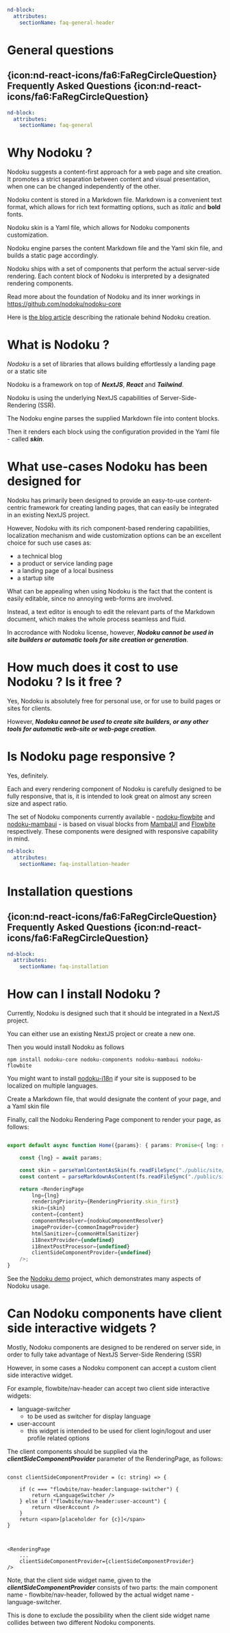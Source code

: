 ```yaml
nd-block:
  attributes:
    sectionName: faq-general-header
```

# General questions
## {icon:nd-react-icons/fa6:FaRegCircleQuestion} Frequently Asked Questions {icon:nd-react-icons/fa6:FaRegCircleQuestion}


```yaml
nd-block:
  attributes:
    sectionName: faq-general
```

# Why Nodoku ? 

Nodoku suggests a content-first approach for a web page and site creation. It promotes a strict separation between content and visual presentation, when one can be changed independently of the other.

Nodoku content is stored in a Markdown file. Markdown is a convenient text format, which allows for rich text formatting options, such as _italic_ and **bold** fonts. 

Nodoku skin is a Yaml file, which allows for Nodoku components customization.

Nodoku engine parses the content Markdown file and the Yaml skin file, and builds a static page accordingly.

Nodoku ships with a set of components that perform the actual server-side rendering. Each content block of Nodoku is interpreted by a designated rendering components.

Read more about the foundation of Nodoku and its inner workings in https://github.com/nodoku/nodoku-core

Here is [the blog article](/blog-article) describing the rationale behind Nodoku creation. 


# What is Nodoku ?

_Nodoku_ is a set of libraries that allows building effortlessly a landing page or a static site

Nodoku is a framework on top of **_NextJS_**, **_React_** and **_Tailwind_**.

Nodoku is using the underlying NextJS capabilities of Server-Side-Rendering (SSR).

The Nodoku engine parses the supplied Markdown file into content blocks.

Then it renders each block using the configuration provided in the Yaml file - called _**skin**_.


# What use-cases Nodoku has been designed for

Nodoku has primarily been designed to provide an easy-to-use content-centric framework for creating landing pages, that can easily be integrated in an existing NextJS project.

However, Nodoku with its rich component-based rendering capabilities, localization mechanism and wide customization options can be an excellent choice for such use cases as:

- a technical blog
- a product or service landing page
- a landing page of a local business
- a startup site

What can be appealing when using Nodoku is the fact that the content is easily editable, since no annoying web-forms are involved.

Instead, a text editor is enough to edit the relevant parts of the Markdown document, which makes the whole process seamless and fluid.

In accrodance with Nodoku license, however, **_Nodoku cannot be used in site builders or automatic tools for site creation or generation_**.

# How much does it cost to use Nodoku ? Is it free ?

Yes, Nodoku is absolutely free for personal use, or for use to build pages or sites for clients. 

However, **_Nodoku cannot be used to create site builders, or any other tools for automatic web-site or web-page creation_**. 

# Is Nodoku page responsive ?

Yes, definitely.

Each and every rendering component of Nodoku is carefully designed to be fully responsive, that is, it is intended to look great on almost any screen size and aspect ratio.

The set of Nodoku components currently available - [nodoku-flowbite](https://github.com/nodoku/nodoku-flowbite) and [nodoku-mambaui](https://github.com/nodoku/nodoku-mambaui) - is based on visual blocks from [MambaUI](https://mambaui.com/) and [Flowbite](https://flowbite.com/) respectively. These components were designed with responsive capability in mind.



```yaml
nd-block:
  attributes:
    sectionName: faq-installation-header
```

# Installation questions
## {icon:nd-react-icons/fa6:FaRegCircleQuestion} Frequently Asked Questions {icon:nd-react-icons/fa6:FaRegCircleQuestion}


```yaml
nd-block:
  attributes:
    sectionName: faq-installation
```

# How can I install Nodoku ?

Currently, Nodoku is designed such that it should be integrated in a NextJS project.

You can either use an existing NextJS project or create a new one. 

Then you would install Nodoku as follows

```shell
npm install nodoku-core nodoku-components nodoku-mambaui nodoku-flowbite
```

You might want to install [nodoku-i18n](https://github.com/nodoku/nodoku-i18n) if your site is supposed to be localized on multiple languages.

Create a Markdown file, that would designate the content of your page, and a Yaml skin file

Finally, call the Nodoku Rendering Page component to render your page, as follows:

```typescript

export default async function Home({params}: { params: Promise<{ lng: string }> }): Promise<JSX.Element> {

    const {lng} = await params;

    const skin = parseYamlContentAsSkin(fs.readFileSync("./public/site/skin/my-page.yaml").toString());
    const content = parseMarkdownAsContent(fs.readFileSync("./public/site/my-page.md").toString(), "en", "my-page")

    return <RenderingPage
        lng={lng}
        renderingPriority={RenderingPriority.skin_first}
        skin={skin}
        content={content}
        componentResolver={nodokuComponentResolver}
        imageProvider={commonImageProvider}
        htmlSanitizer={commonHtmlSanitizer}
        i18nextProvider={undefined}
        i18nextPostProcessor={undefined}
        clientSideComponentProvider={undefined}
    />;
}

```

See the [Nodoku demo](https://github.com/epanikas/nodoku-demo-page) project, which demonstrates many aspects of Nodoku usage.


# Can Nodoku components have client side interactive widgets ?

Mostly, Nodoku components are designed to be rendered on server side, in order to fully take advantage of NextJS Server-Side Rendering (SSR)

However, in some cases a Nodoku component can accept a custom client side interactive widget.

For example, flowbite/nav-header can accept two client side interactive widgets: 

- language-switcher
  - to be used as switcher for display language
- user-account
  - this widget is intended to be used for client login/logout and user profile related options

The client components should be supplied via the **_clientSideComponentProvider_** parameter of the RenderingPage, as follows:

```tsx

const clientSideComponentProvider = (c: string) => {

    if (c === "flowbite/nav-header:language-switcher") {
        return <LanguageSwitcher />
    } else if ("flowbite/nav-header:user-account") {
        return <UserAccount />
    }
    return <span>[placeholder for {c}]</span>
}



<RenderingPage
    ...
    clientSideComponentProvider={clientSideComponentProvider}
/>
```

Note, that the client side widget name, given to the **_clientSideComponentProvider_** consists of two parts: the main component name - flowbite/nav-header, followed by the actual widget name - language-switcher.

This is done to exclude the possibility when the client side widget name collides between two different Nodoku components.